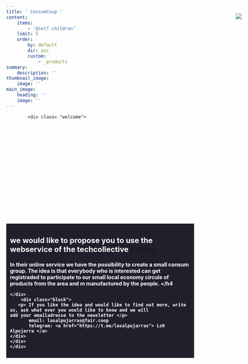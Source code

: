 ```yaml
---
title: ' ConsumCoop '
content:
    items:
        - '@self.children'
    limit: 5
    order:
        by: default
        dir: asc
        custom:
            - _products
summary:
    description: ''
thumbnail_image:
    image: ''
main_image:
    heading: ''
    image: ''
---
```


   <head>
   <style>
            body{    
                background-attachment: fixed;
                width: auto;
            }
            
            a{
            text-decoration: none;
            color: white;
            }
            a:hover{
            color:grey;
            }
            a:active{
            }
            a:visited{
            }
        .container{
                width : auto%;
                margin: auto;
            }
        .list{
            border: 1px #ccc solid;
            }
            .list ul{
               list-style: square;
            }    
        .welcome{
                border-radius: 15px;
                 background-color: #20202c;
                 padding: 5px 10px;
                margin: 20px 0;
                color: white;
            }
            .faircoin{
            float: right;
            width: 10%;
            position: absolute;
            right: 20px;
            top: 90px;
          
            }
            .block{
                background-color: #20202c;
                padding: 5px 10px;
                margin: 20px 0;
                color: white;
            }
            h1{
                color: white;
                text-alinge: centre;
            }
            h2{
                color: white;
            }
            h3{
                color: white;
                font-size: 20px;
            }
            p{
                color: white;
            }
            

</style>
</head>
 <div class="faircoin">
            <a href="https://fair-coin.org/"><img src="https://fair-coin.org/sites/default/files/inlineimg/weacceptfaircoin.png"> </a>
    </div> 
<div class= "body">
        
<div class= "container">

    	    <div class= "welcome">
<h1> Hello welcome in the consumercoop of orgiva/alpujarra. </h1>

If we don't want that our economy and with this our needs and income is depending of the market and directly connected with the exploitation in the world, we have to organize the needs by our self in respect with human and nature. This ConsumCoop is a contribution, to provide fair products to all its members by collective and direct purchase. After this the Coop sees itself as a plattform to initialize projects in regard of the needs of the member.

Here you will find all the news and informations about the ConsumCoop.
        </div> 
    <div class="block">
    	<h3> we would like to propose you to use the webservice of the techcollective <a href="https://bazar.komun.org/en/">  					Komun </a> </h3>
    	<h4> In their online service we have the possibility to create a small consum group. The idea is that everybody who is 					interested can get registraded to participate to our small local economy circule of products from the area and m				manufactured by the people. </h4
            
    </div>        
        <div class="block">
       <p> If you like the idea and would like to find out more, write us, ask what ever you would like to know and we will 				add your emailadresse to the newsletter </p>
           email: lasalpujarras@fair.coop
           telegram: <a href="https://t.me/lasalpujarras"> LsN Alpujarra </a>
    </div>
    </div> 
    </div>



